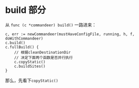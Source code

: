 # build 部分

从 `func (c *commandeer) build()` 一路进来：

```golang
c, err := newCommandeer(mustHaveConfigFile, running, h, f, doWithCommandeer)
c.build()
c.fullBuild() {
    // 根据cleanDestinationDir
    // 决定下面两个函数是否并行执行
    c.copyStatic()
    c.buildSites()
}
```

那么，先看下`copyStatic()`
